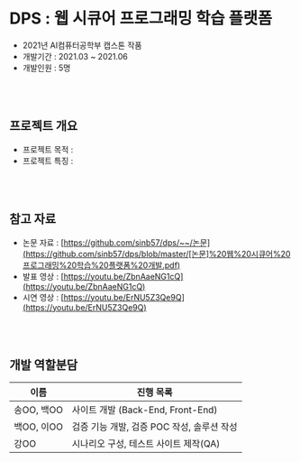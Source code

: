 
# DPS : 웹 시큐어 프로그래밍 학습 플랫폼



- 2021년 AI컴퓨터공학부 캡스톤 작품
- 개발기간 : 2021.03 ~ 2021.06
- 개발인원 : 5명

</br>
</br>

## 프로젝트 개요
- 프로젝트 목적 : 
- 프로젝트 특징 : 

</br>
</br>


## 참고 자료
- 논문 자료 : [https://github.com/sinb57/dps/~~/논문](https://github.com/sinb57/dps/blob/master/[논문]%20웹%20시큐어%20프로그래밍%20학습%20플랫폼%20개발.pdf)
- 발표 영상 : [https://youtu.be/ZbnAaeNG1cQ](https://youtu.be/ZbnAaeNG1cQ)
- 시연 영상 : [https://youtu.be/ErNU5Z3Qe9Q](https://youtu.be/ErNU5Z3Qe9Q)

</br>
</br>


## 개발 역할분담

| 이름 | 진행 목록 |
|-|-|
| 송OO, 백OO | 사이트 개발 (Back-End, Front-End) |
| 백OO, 이OO | 검증 기능 개발, 검증 POC 작성, 솔루션 작성 |
| 강OO | 시나리오 구성, 테스트 사이트 제작(QA)  |






